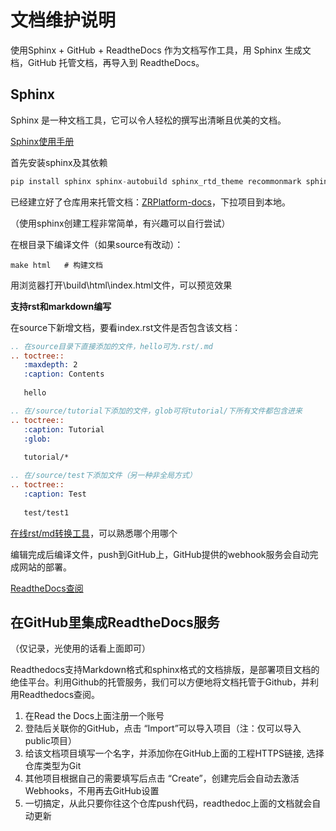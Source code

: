 # 文档维护说明

使用Sphinx + GitHub + ReadtheDocs 作为文档写作工具，用 Sphinx 生成文档，GitHub 托管文档，再导入到 ReadtheDocs。

## Sphinx

Sphinx 是一种文档工具，它可以令人轻松的撰写出清晰且优美的文档。

[Sphinx使用手册](https://zh-sphinx-doc.readthedocs.io/en/latest/contents.html)

首先安装sphinx及其依赖

```python
pip install sphinx sphinx-autobuild sphinx_rtd_theme recommonmark sphinx-markdown-tables
```

已经建立好了仓库用来托管文档：[ZRPlatform-docs](https://github.com/Artemisaturn/ZRPlatform-docs)，下拉项目到本地。

（使用sphinx创建工程非常简单，有兴趣可以自行尝试）

在根目录下编译文件（如果source有改动）：

```
make html   # 构建文档
```

用浏览器打开\build\html\index.html文件，可以预览效果

**支持rst和markdown编写**

在source下新增文档，要看index.rst文件是否包含该文档：

```rst
.. 在source目录下直接添加的文件，hello可为.rst/.md
.. toctree::
   :maxdepth: 2
   :caption: Contents
   
   hello

.. 在/source/tutorial下添加的文件，glob可将tutorial/下所有文件都包含进来
.. toctree::   
   :caption: Tutorial
   :glob:
   
   tutorial/*

.. 在/source/test下添加文件（另一种非全局方式）
.. toctree::   
   :caption: Test
   
   test/test1
```

[在线rst/md转换工具](http://pandoc.org/try/)，可以熟悉哪个用哪个

编辑完成后编译文件，push到GitHub上，GitHub提供的webhook服务会自动完成网站的部署。

[ReadtheDocs查阅](https://zrplatform-docs.readthedocs.io/zh_CN/latest/index.html)

## 在GitHub里集成ReadtheDocs服务

（仅记录，光使用的话看上面即可）

Readthedocs支持Markdown格式和sphinx格式的文档排版，是部署项目文档的绝佳平台。利用Github的托管服务，我们可以方便地将文档托管于Github，并利用Readthedocs查阅。

1. 在Read the Docs上面注册一个账号
2. 登陆后关联你的GitHub，点击 “Import”可以导入项目（注：仅可以导入public项目）
3. 给该文档项目填写一个名字，并添加你在GitHub上面的工程HTTPS链接, 选择仓库类型为Git
4. 其他项目根据自己的需要填写后点击 “Create”，创建完后会自动去激活Webhooks，不用再去GitHub设置
5. 一切搞定，从此只要你往这个仓库push代码，readthedoc上面的文档就会自动更新
